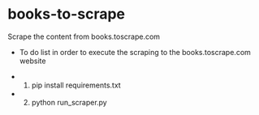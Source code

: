 # books-to-scrape
Scrape the content from books.toscrape.com

- To do list in order to execute the scraping to the books.toscrape.com website

- 1. pip install requirements.txt
- 2. python run_scraper.py
